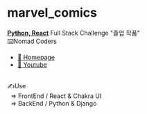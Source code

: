 # marvel_comics

<b><ins>Python, React</ins></b> Full Stack Challenge "졸업 작품"<br>
⌨️Nomad Coders<br>
- <A href="https://nomadcoders.co/"> 🔗 Homepage </A><br>
- <A href="https://www.youtube.com/@nomadcoders"> 🔗 Youtube </A><br><br>

✍️Use<br>
&nbsp;&nbsp;⇒ FrontEnd / React & Chakra UI<br>
&nbsp;&nbsp;⇒ BackEnd / Python & Django
